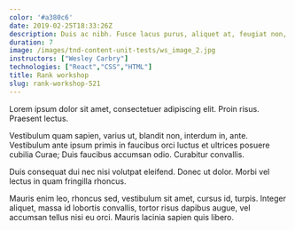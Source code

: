 ```yaml
---
color: '#a380c6'
date: 2019-02-25T18:33:26Z
description: Duis ac nibh. Fusce lacus purus, aliquet at, feugiat non, pretium quis, lectus.
duration: 7
image: /images/tnd-content-unit-tests/ws_image_2.jpg
instructors: ["Wesley Carbry"]
technologies: ["React","CSS","HTML"]
title: Rank workshop
slug: rank-workshop-521
---
```

Lorem ipsum dolor sit amet, consectetuer adipiscing elit. Proin risus. Praesent lectus.

Vestibulum quam sapien, varius ut, blandit non, interdum in, ante. Vestibulum ante ipsum primis in faucibus orci luctus et ultrices posuere cubilia Curae; Duis faucibus accumsan odio. Curabitur convallis.

Duis consequat dui nec nisi volutpat eleifend. Donec ut dolor. Morbi vel lectus in quam fringilla rhoncus.

Mauris enim leo, rhoncus sed, vestibulum sit amet, cursus id, turpis. Integer aliquet, massa id lobortis convallis, tortor risus dapibus augue, vel accumsan tellus nisi eu orci. Mauris lacinia sapien quis libero.

